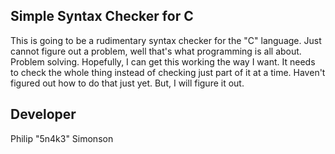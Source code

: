 ## Simple Syntax Checker for C

This is going to be a rudimentary syntax checker for the "C" language. Just cannot figure out a problem, well that's what programming is all about. Problem solving. Hopefully, I can get this working the way I want. It needs to check the whole thing instead of checking just part of it at a time. Haven't figured out how to do that just yet. But, I will figure it out.

## Developer

Philip "5n4k3" Simonson
